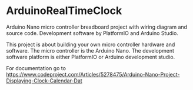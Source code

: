 # ArduinoRealTimeClock

Arduino Nano micro controller breadboard project with wiring diagram and source code. Development software by PlatformIO and Arduino Studio.

This project is about building your own micro controller hardware and software. The micro controller is the Arduino Nano. The development software platform is either PlatformIO or Arduino development studio.

For documentation go to https://www.codeproject.com/Articles/5278475/Arduino-Nano-Project-Displaying-Clock-Calendar-Dat

